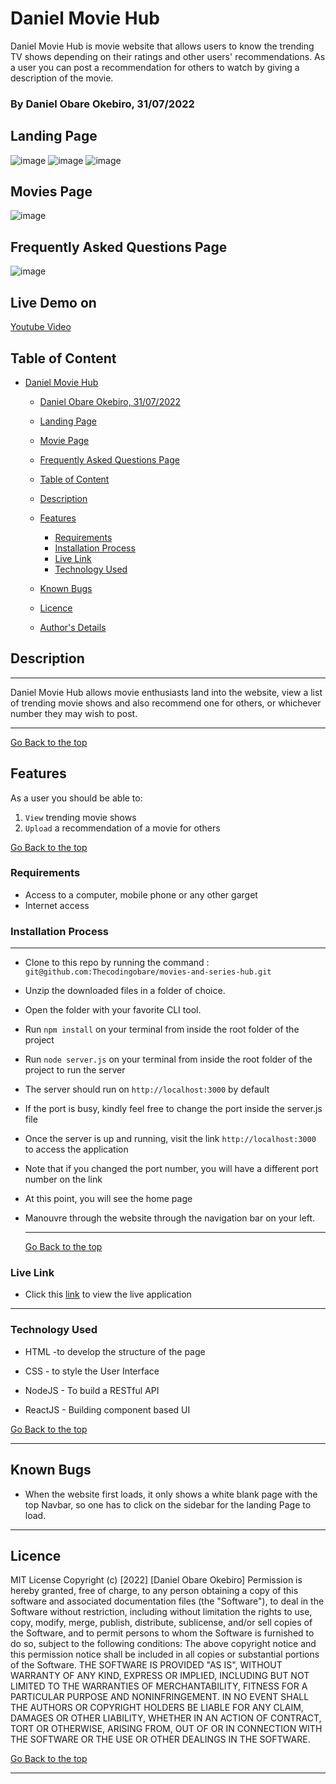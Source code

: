# Daniel Movie Hub

Daniel Movie Hub is movie website that allows users to know the trending TV shows depending on their ratings and other users' recommendations. As a user you can post a recommendation for others to watch by giving a description of the movie.

### By Daniel Obare Okebiro, 31/07/2022

## Landing Page

![image](./src/For-ReadMe/LandingPage1.jpg)
![image](./src/For-ReadMe/LandingPage2.png)
![image](./src/For-ReadMe/LandingPage4.png)

## Movies Page

![image](./src/For-ReadMe/MovieSection.png)

## Frequently Asked Questions Page

![image](./src/For-ReadMe/FreqASec.png)



## Live Demo on

[Youtube Video](https://youtu.be/pjMLm8xdYA0)

## Table of Content

- [Daniel Movie Hub](#DanielMovieHub)
  - [Daniel Obare Okebiro, 31/07/2022](#by-daniel-obare-31072022)
  - [Landing Page](#landing-page)
  - [Movie Page](#movie-page)
  - [Frequently Asked Questions Page](#frequently-asked-questions-page)
 
  - [Table of Content](#table-of-content)
  - [Description](#description)
  - [Features](#features)
    - [Requirements](#requirements)
    - [Installation Process](#installation-process)
    - [Live Link](#live-link)
    - [Technology Used](#technology--used)
  - [Known Bugs](#known-bugs)
  - [Licence](#licence)
  - [Author's Details](#authors-details)

## Description

---

Daniel Movie Hub allows movie enthusiasts land into the website, view a list  of trending movie shows and also recommend one for others, or whichever number they may wish to post.

---

[Go Back to the top](#DanielMovieHub)

## Features

As a user you should be able to:

1. `View` trending movie shows
2. `Upload` a recommendation of a movie for others




[Go Back to the top](#DanielMovieHub)

### Requirements

- Access to a computer, mobile phone or any other garget
- Internet access

### Installation Process

---

- Clone to this repo by running the command : `git@github.com:Thecodingobare/movies-and-series-hub.git`
- Unzip the downloaded files in a folder of choice.
- Open the folder with your favorite CLI tool.
- Run `npm install` on your terminal from inside the root folder of the project
- Run `node server.js` on your terminal from inside the root folder of the project to run the server
- The server should run on `http://localhost:3000` by default
- If the port is busy, kindly feel free to change the port inside the server.js file
- Once the server is up and running, visit the link `http://localhost:3000` to access the application
- Note that if you changed the port number, you will have a different port number on the link
- At this point, you will see the home page
- Manouvre through the website through the navigation bar on your left.

  ***

  [Go Back to the top](#DanielMovieHub)

### Live Link

- Click this [link](https://thecodingobare.github.io/movies-and-series-hub/) to view the live application

---

### Technology Used

- HTML -to develop the structure of the page

- CSS - to style the User Interface
- NodeJS - To build a RESTful API
- ReactJS - Building component based UI


[Go Back to the top](#DanielMovieHub)

---

## Known Bugs

- When the website first loads, it only shows a white blank page with the top Navbar, so one has to click on the sidebar for the landing Page to load.

---

## Licence

MIT License
Copyright (c) [2022] [Daniel Obare Okebiro]
Permission is hereby granted, free of charge, to any person obtaining a copy
of this software and associated documentation files (the "Software"), to deal
in the Software without restriction, including without limitation the rights
to use, copy, modify, merge, publish, distribute, sublicense, and/or sell
copies of the Software, and to permit persons to whom the Software is
furnished to do so, subject to the following conditions:
The above copyright notice and this permission notice shall be included in all
copies or substantial portions of the Software.
THE SOFTWARE IS PROVIDED "AS IS", WITHOUT WARRANTY OF ANY KIND, EXPRESS OR
IMPLIED, INCLUDING BUT NOT LIMITED TO THE WARRANTIES OF MERCHANTABILITY,
FITNESS FOR A PARTICULAR PURPOSE AND NONINFRINGEMENT. IN NO EVENT SHALL THE
AUTHORS OR COPYRIGHT HOLDERS BE LIABLE FOR ANY CLAIM, DAMAGES OR OTHER
LIABILITY, WHETHER IN AN ACTION OF CONTRACT, TORT OR OTHERWISE, ARISING FROM,
OUT OF OR IN CONNECTION WITH THE SOFTWARE OR THE USE OR OTHER DEALINGS IN THE
SOFTWARE.

[Go Back to the top](#DanielMovieHub)

---


